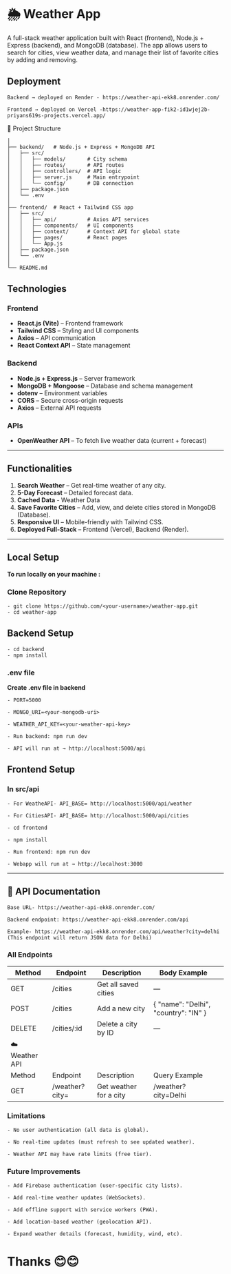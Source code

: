 # 🌦️ Weather App

A full-stack weather application built with React (frontend), Node.js + Express (backend), and MongoDB (database). The app allows users to search for cities, view weather data, and manage their list of favorite cities by adding and removing.

##  Deployment
```
Backend → deployed on Render - https://weather-api-ekk8.onrender.com/

Frontend → deployed on Vercel -https://weather-app-fik2-id1wjej2b-priyans619s-projects.vercel.app/
```


📂 Project Structure

```weather-app/
│
├── backend/   # Node.js + Express + MongoDB API
│   ├── src/
│   │   ├── models/       # City schema
│   │   ├── routes/       # API routes
│   │   ├── controllers/  # API logic
│   │   ├── server.js     # Main entrypoint
│   │   └── config/       # DB connection
│   ├── package.json
│   └── .env
│
├── frontend/  # React + Tailwind CSS app
│   ├── src/
│   │   ├── api/          # Axios API services
│   │   ├── components/   # UI components
│   │   ├── context/      # Context API for global state
│   │   ├── pages/        # React pages
│   │   └── App.js
│   ├── package.json
│   └── .env
│
└── README.md
```
##  Technologies

### **Frontend**
- **React.js (Vite)** – Frontend framework  
- **Tailwind CSS** – Styling and UI components  
- **Axios** – API communication  
- **React Context API** – State management  

### **Backend**
- **Node.js + Express.js** – Server framework
- **MongoDB + Mongoose** – Database and schema management  
- **dotenv** – Environment variables  
- **CORS** – Secure cross-origin requests  
- **Axios** – External API requests  

### **APIs**
- **OpenWeather API** – To fetch live weather data (current + forecast)

---

## Functionalities

1. **Search Weather** – Get real-time weather of any city.  
2. **5-Day Forecast** – Detailed forecast data.
3. **Cached Data** - Weather Data
4. **Save Favorite Cities** – Add, view, and delete cities stored in MongoDB (Database).  
5. **Responsive UI** – Mobile-friendly with Tailwind CSS.  
6. **Deployed Full-Stack** – Frontend (Vercel), Backend (Render).  

---

## Local Setup
**To run locally on your machine :**
### Clone Repository
```
- git clone https://github.com/<your-username>/weather-app.git
- cd weather-app
```

## Backend Setup

```
- cd backend
- npm install
```
### .env file
**Create .env file in backend**
```
- PORT=5000

- MONGO_URI=<your-mongodb-uri>

- WEATHER_API_KEY=<your-weather-api-key>
```
```
- Run backend: npm run dev

- API will run at → http://localhost:5000/api
```

## Frontend Setup
### In src/api
```
- For WeatheAPI- API_BASE= http://localhost:5000/api/weather

- For CitiesAPI- API_BASE= http://localhost:5000/api/cities
```

```
- cd frontend

- npm install
```

```
- Run frontend: npm run dev

- Webapp will run at → http://localhost:3000
```
---

## 📑 API Documentation

```
Base URL- https://weather-api-ekk8.onrender.com/

Backend endpoint: https://weather-api-ekk8.onrender.com/api

Example- https://weather-api-ekk8.onrender.com/api/weather?city=delhi
(This endpoint will return JSON data for Delhi)
```

### All Endpoints

| Method        | Endpoint       | Description            | Body Example                         |   |
|---------------|----------------|------------------------|--------------------------------------|---|
| GET           | /cities        | Get all saved cities   | —                                    |   |
| POST          | /cities        | Add a new city         | { "name": "Delhi", "country": "IN" } |   |
| DELETE        | /cities/:id    | Delete a city by ID    | —                                    |   |
| ☁️ Weather API |                |                        |                                      |   |
| Method        | Endpoint       | Description            | Query Example                        |   |
| GET           | /weather?city= | Get weather for a city | /weather?city=Delhi                  |   |








### Limitations
```
- No user authentication (all data is global).

- No real-time updates (must refresh to see updated weather).

- Weather API may have rate limits (free tier).
```


### Future Improvements
```
- Add Firebase authentication (user-specific city lists).

- Add real-time weather updates (WebSockets).

- Add offline support with service workers (PWA).

- Add location-based weather (geolocation API).

- Expand weather details (forecast, humidity, wind, etc).
```

# Thanks 😊😊